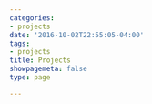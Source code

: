 ```yaml
---
categories:
- projects
date: '2016-10-02T22:55:05-04:00'
tags:
- projects
title: Projects
showpagemeta: false
type: page

---
```

